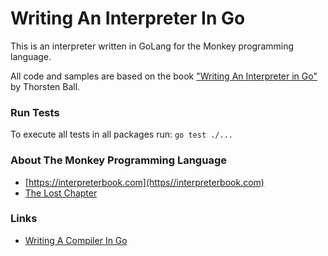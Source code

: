 # Writing An Interpreter In Go
This is an interpreter written in GoLang for the Monkey programming language. 

All code and samples are based on the book ["Writing An Interpreter in Go"](https://interpreterbook.com) by Thorsten Ball.

### Run Tests
To execute all tests in all packages run: `go test ./...`

### About The Monkey Programming Language
* [https://interpreterbook.com](https//interpreterbook.com)
* [The Lost Chapter](https//interpreterbook.com/lost)

### Links
* [Writing A Compiler In Go](https://compilerbook.com)